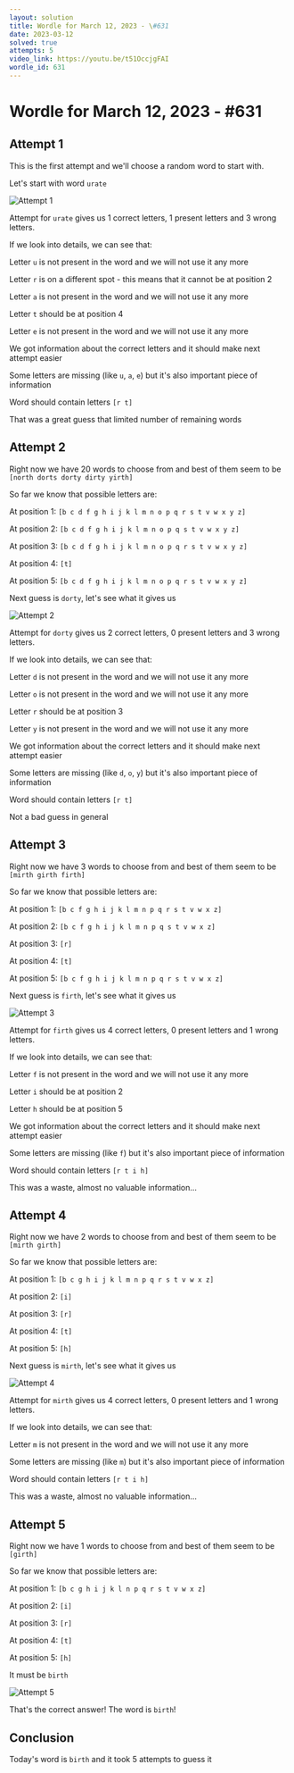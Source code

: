 ```yaml
---
layout: solution
title: Wordle for March 12, 2023 - \#631
date: 2023-03-12
solved: true
attempts: 5
video_link: https://youtu.be/t51OccjgFAI
wordle_id: 631
---
```


# Wordle for March 12, 2023 - \#631

## Attempt 1

This is the first attempt and we'll choose a random word to start with.

Let's start with word `urate`

![Attempt 1](2023-03-12/attempt-1.png)

Attempt for `urate` gives us 1 correct letters, 1 present letters and 3 wrong letters.

If we look into details, we can see that:

Letter `u` is not present in the word and we will not use it any more

Letter `r` is on a different spot - this means that it cannot be at position 2

Letter `a` is not present in the word and we will not use it any more

Letter `t` should be at position 4

Letter `e` is not present in the word and we will not use it any more

We got information about the correct letters and it should make next attempt easier

Some letters are missing (like `u`, `a`, `e`) but it's also important piece of information

Word should contain letters `[r t]`

That was a great guess that limited number of remaining words



## Attempt 2

Right now we have 20 words to choose from and best of them seem to be `[north dorts dorty dirty yirth]`

So far we know that possible letters are:

At position 1: `[b c d f g h i j k l m n o p q r s t v w x y z]`

At position 2: `[b c d f g h i j k l m n o p q s t v w x y z]`

At position 3: `[b c d f g h i j k l m n o p q r s t v w x y z]`

At position 4: `[t]`

At position 5: `[b c d f g h i j k l m n o p q r s t v w x y z]`

Next guess is `dorty`, let's see what it gives us

![Attempt 2](2023-03-12/attempt-2.png)

Attempt for `dorty` gives us 2 correct letters, 0 present letters and 3 wrong letters.

If we look into details, we can see that:

Letter `d` is not present in the word and we will not use it any more

Letter `o` is not present in the word and we will not use it any more

Letter `r` should be at position 3

Letter `y` is not present in the word and we will not use it any more

We got information about the correct letters and it should make next attempt easier

Some letters are missing (like `d`, `o`, `y`) but it's also important piece of information

Word should contain letters `[r t]`

Not a bad guess in general



## Attempt 3

Right now we have 3 words to choose from and best of them seem to be `[mirth girth firth]`

So far we know that possible letters are:

At position 1: `[b c f g h i j k l m n p q r s t v w x z]`

At position 2: `[b c f g h i j k l m n p q s t v w x z]`

At position 3: `[r]`

At position 4: `[t]`

At position 5: `[b c f g h i j k l m n p q r s t v w x z]`

Next guess is `firth`, let's see what it gives us

![Attempt 3](2023-03-12/attempt-3.png)

Attempt for `firth` gives us 4 correct letters, 0 present letters and 1 wrong letters.

If we look into details, we can see that:

Letter `f` is not present in the word and we will not use it any more

Letter `i` should be at position 2

Letter `h` should be at position 5

We got information about the correct letters and it should make next attempt easier

Some letters are missing (like `f`) but it's also important piece of information

Word should contain letters `[r t i h]`

This was a waste, almost no valuable information...



## Attempt 4

Right now we have 2 words to choose from and best of them seem to be `[mirth girth]`

So far we know that possible letters are:

At position 1: `[b c g h i j k l m n p q r s t v w x z]`

At position 2: `[i]`

At position 3: `[r]`

At position 4: `[t]`

At position 5: `[h]`

Next guess is `mirth`, let's see what it gives us

![Attempt 4](2023-03-12/attempt-4.png)

Attempt for `mirth` gives us 4 correct letters, 0 present letters and 1 wrong letters.

If we look into details, we can see that:

Letter `m` is not present in the word and we will not use it any more

Some letters are missing (like `m`) but it's also important piece of information

Word should contain letters `[r t i h]`

This was a waste, almost no valuable information...



## Attempt 5

Right now we have 1 words to choose from and best of them seem to be `[girth]`

So far we know that possible letters are:

At position 1: `[b c g h i j k l n p q r s t v w x z]`

At position 2: `[i]`

At position 3: `[r]`

At position 4: `[t]`

At position 5: `[h]`

It must be `birth`

![Attempt 5](2023-03-12/attempt-5.png)

That's the correct answer! The word is `birth`!

## Conclusion

Today's word is `birth` and it took 5 attempts to guess it

